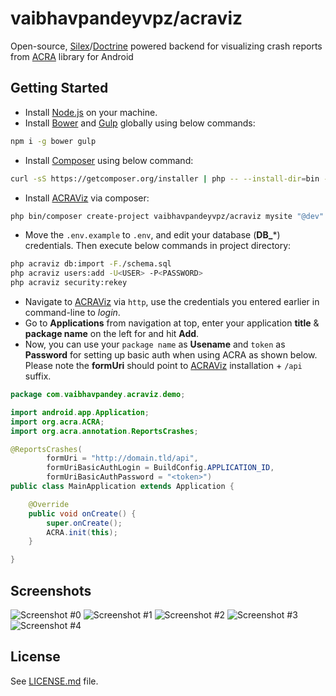 # vaibhavpandeyvpz/acraviz
Open-source, [Silex](http://silex.sensiolabs.org/)/[Doctrine](http://www.doctrine-project.org/) powered backend for visualizing crash reports from [ACRA](http://www.acra.ch/) library for Android

Getting Started
------
- Install [Node.js](https://nodejs.org/en/) on your machine.
- Install [Bower](http://bower.io/) and [Gulp](http://gulpjs.com/) globally using below commands:
```bash
npm i -g bower gulp
```
- Install [Composer](https://getcomposer.org/) using below command:
```bash
curl -sS https://getcomposer.org/installer | php -- --install-dir=bin --filename=composer
```
- Install [ACRAViz](https://github.com/vaibhavpandeyvpz/acraviz) via composer:
```bash
php bin/composer create-project vaibhavpandeyvpz/acraviz mysite "@dev"
```
- Move the ```.env.example``` to ```.env```, and edit your database (**DB_***) credentials. Then execute below commands in project directory:
```bash
php acraviz db:import -F./schema.sql
php acraviz users:add -U<USER> -P<PASSWORD>
php acraviz security:rekey
```
- Navigate to [ACRAViz](https://github.com/vaibhavpandeyvpz/acraviz) via ```http```, use the credentials you entered earlier in command-line to *login*.
- Go to **Applications** from navigation at top, enter your application **title** & **package name** on the left for and hit **Add**.
- Now, you can use your ```package name``` as **Usename** and ```token``` as **Password** for setting up basic auth when using ACRA as shown below. Please note the **formUri** should point to [ACRAViz](https://github.com/vaibhavpandeyvpz/acraviz) installation + ```/api``` suffix.
```java
package com.vaibhavpandey.acraviz.demo;

import android.app.Application;
import org.acra.ACRA;
import org.acra.annotation.ReportsCrashes;

@ReportsCrashes(
        formUri = "http://domain.tld/api",
        formUriBasicAuthLogin = BuildConfig.APPLICATION_ID,
        formUriBasicAuthPassword = "<token>")
public class MainApplication extends Application {

    @Override
    public void onCreate() {
        super.onCreate();
        ACRA.init(this);
    }

}
```

Screenshots
------
![Screenshot #0](https://raw.githubusercontent.com/vaibhavpandeyvpz/acraviz/master/assets/screenshots/0.png "Screenshot #0")
![Screenshot #1](https://raw.githubusercontent.com/vaibhavpandeyvpz/acraviz/master/assets/screenshots/1.png "Screenshot #1")
![Screenshot #2](https://raw.githubusercontent.com/vaibhavpandeyvpz/acraviz/master/assets/screenshots/2.png "Screenshot #2")
![Screenshot #3](https://raw.githubusercontent.com/vaibhavpandeyvpz/acraviz/master/assets/screenshots/3.png "Screenshot #3")
![Screenshot #4](https://raw.githubusercontent.com/vaibhavpandeyvpz/acraviz/master/assets/screenshots/4.png "Screenshot #4")

License
------
See [LICENSE.md](https://github.com/vaibhavpandeyvpz/acraviz/blob/master/LICENSE.md) file.
